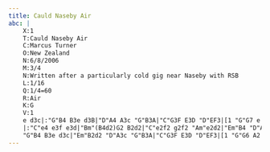 ```yaml
---
title: Cauld Naseby Air
abc: |
    X:1
    T:Cauld Naseby Air
    C:Marcus Turner
    O:New Zealand
    N:6/8/2006
    M:3/4
    N:Written after a particularly cold gig near Naseby with RSB
    L:1/16
    Q:1/4=60
    R:Air
    K:G
    V:1
    e d3c|:"G"B4 B3e d3B|"D"A4 A3c "G"B3A|"C"G3F E3D "D"EF3|[1 "G"G7 e d3c:|[2 "G"G6 A2 B2d2|
    |:"C"e4 e3f e3d|"Bm"(B4d2)G2 B2d2|"C"e2f2 g2f2 "Am"e2d2|"Em"B4 "D"A3 e d3c|
    "G"B4 B3e d3c|"Em"B2d2 "D"A3c "G"B3A|"C"G3F E3D "D"EF3|[1 "G"G6 A2 B2d2:|[2 "G"G7||
---
```

